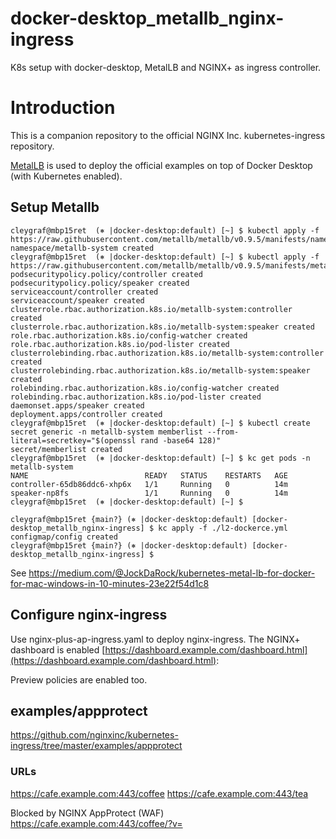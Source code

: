 # docker-desktop_metallb_nginx-ingress
K8s setup with docker-desktop, MetalLB and NGINX+ as ingress controller.

# Introduction
This is a companion repository to the official NGINX Inc. kubernetes-ingress repository.

[MetalLB](https://metallb.universe.tf/) is used to deploy the official examples on top of Docker Desktop (with Kubernetes enabled). 

## Setup Metallb

```
cleygraf@mbp15ret  (⎈ |docker-desktop:default) [~] $ kubectl apply -f https://raw.githubusercontent.com/metallb/metallb/v0.9.5/manifests/namespace.yaml
namespace/metallb-system created
cleygraf@mbp15ret  (⎈ |docker-desktop:default) [~] $ kubectl apply -f https://raw.githubusercontent.com/metallb/metallb/v0.9.5/manifests/metallb.yaml
podsecuritypolicy.policy/controller created
podsecuritypolicy.policy/speaker created
serviceaccount/controller created
serviceaccount/speaker created
clusterrole.rbac.authorization.k8s.io/metallb-system:controller created
clusterrole.rbac.authorization.k8s.io/metallb-system:speaker created
role.rbac.authorization.k8s.io/config-watcher created
role.rbac.authorization.k8s.io/pod-lister created
clusterrolebinding.rbac.authorization.k8s.io/metallb-system:controller created
clusterrolebinding.rbac.authorization.k8s.io/metallb-system:speaker created
rolebinding.rbac.authorization.k8s.io/config-watcher created
rolebinding.rbac.authorization.k8s.io/pod-lister created
daemonset.apps/speaker created
deployment.apps/controller created
cleygraf@mbp15ret  (⎈ |docker-desktop:default) [~] $ kubectl create secret generic -n metallb-system memberlist --from-literal=secretkey="$(openssl rand -base64 128)"
secret/memberlist created
cleygraf@mbp15ret  (⎈ |docker-desktop:default) [~] $ kc get pods -n metallb-system
NAME                          READY   STATUS    RESTARTS   AGE
controller-65db86ddc6-xhp6x   1/1     Running   0          14m
speaker-np8fs                 1/1     Running   0          14m
cleygraf@mbp15ret  (⎈ |docker-desktop:default) [~] $

cleygraf@mbp15ret {main?} (⎈ |docker-desktop:default) [docker-desktop_metallb_nginx-ingress] $ kc apply -f ./l2-dockerce.yml
configmap/config created
cleygraf@mbp15ret {main?} (⎈ |docker-desktop:default) [docker-desktop_metallb_nginx-ingress] $
```

See https://medium.com/@JockDaRock/kubernetes-metal-lb-for-docker-for-mac-windows-in-10-minutes-23e22f54d1c8

## Configure nginx-ingress
Use nginx-plus-ap-ingress.yaml to deploy nginx-ingress. The NGINX+ dashboard is enabled [https://dashboard.example.com/dashboard.html](https://dashboard.example.com/dashboard.html):

Preview policies are enabled too.

## examples/appprotect
https://github.com/nginxinc/kubernetes-ingress/tree/master/examples/appprotect

### URLs
https://cafe.example.com:443/coffee
https://cafe.example.com:443/tea

Blocked by NGINX AppProtect (WAF)
https://cafe.example.com:443/coffee/?v=<script>

### Touble shooting

```
 curl --resolve cafe.example.com:443:127.0.0.240 https://cafe.example.com:443/coffee --insecure
 kubectl exec -it syslog-76c65fd9b9-xqvhc -- cat /var/log/messages
 kubectl logs nginx-ingress-547484f465-c82wf -n nginx-ingress
 kubectl exec nginx-ingress-547484f465-c82wf -n nginx-ingress -- nginx -T
```

## examples-of-custom-resources/oidc
https://github.com/nginxinc/kubernetes-ingress/tree/master/examples-of-custom-resources/oidc

###
To configure Keycloak, 

### URLs
Keycloak:
https://keycloak.example.com

Webapp:
https://webapp.example.com